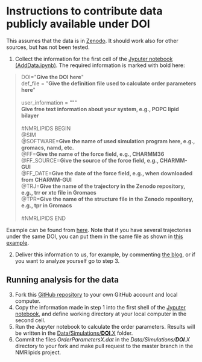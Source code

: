 # Instructions to contribute data publicly available under DOI

This assumes that the data is in [Zenodo](www.zenodo.org).
It should work also for other sources, but has not been tested.

1. Collect the information for the first cell of the [Jyputer notebook (AddData.ipynb)](https://github.com/NMRLipids/NMRlipidsVIpolarizableFFs/blob/master/DataContribtionScripts/AddData.ipynb).
The required information is marked with bold here:

>DOI="**Give the DOI here**" \
>def_file  = "**Give the definition file used to calculate order parameters here**" \
> \
>user_information = """ \
>**Give free text information about your system, e.g., POPC lipid bilayer** \
> \
>#NMRLIPIDS BEGIN \
>@SIM \
>@SOFTWARE=**Give the name of used simulation program here, e.g., gromacs, namd, etc.** \
>@FF=**Give the name of the force field, e.g., CHARMM36** \
>@FF_SOURCE=**Give the source of the force field, e.g., CHARMM-GUI** \
>@FF_DATE=**Give the date of the force field, e.g., when downloaded from CHARMM-GUI** \
>@TRJ=**Give the name of the trajectory in the Zenodo repository, e.g., trr or xtc file in Gromacs** \
>@TPR=**Give the name of the structure file in the Zenodo repository, e.g., tpr in Gromacs** \
> \
>#NMRLIPIDS END

Example can be found from [here](https://github.com/NMRLipids/NMRlipidsVIpolarizableFFs/blob/master/DataContribtionScripts/exampleDATAnamdPOPC.txt). 
Note that if you have several trajectories under the same DOI, you can put them in the same file 
as shown in [this example]().

2. Deliver this information to us, for example, by commenting [the blog](),
or if you want to analyze yourself go to step 3.

## Running analysis for the data

3. Fork this [GitHub repository](https://github.com/NMRLipids/NMRlipidsVIpolarizableFFs) to your own GitHub account and local computer.
4. Copy the information made in step 1 into the first shell of
the [Jyputer notebook](https://github.com/NMRLipids/NMRlipidsVIpolarizableFFs/blob/master/DataContribtionScripts/AddData.ipynb),
and define working directory at your local computer in the second cell.
5. Run the Jupyter notebook to calculate the order parameters. 
Results will be written in the [Data/Simulations/**DOI**.X](https://github.com/NMRLipids/NMRlipidsVIpolarizableFFs/tree/master/Data/Simulations)
folder.
6. Commit the files *OrderParametersX.dat* in the *Data/Simulations/**DOI**.X* directory to your fork
and make pull request to the master branch in the NMRlipids project.

